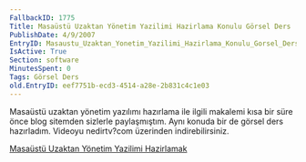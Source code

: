 ```yaml
---
FallbackID: 1775
Title: Masaüstü Uzaktan Yönetim Yazilimi Hazirlama Konulu Görsel Ders
PublishDate: 4/9/2007
EntryID: Masaustu_Uzaktan_Yonetim_Yazilimi_Hazirlama_Konulu_Gorsel_Ders
IsActive: True
Section: software
MinutesSpent: 0
Tags: Görsel Ders
old.EntryID: eef7751b-ecd3-4514-a28e-2b831c4c1e03
---
```

Masaüstü uzaktan yönetim yazılımı hazırlama ile ilgili makalemi kısa bir
süre önce blog sitemden sizlerle paylaşmıştım. Aynı konuda bir de görsel
ders hazırladım. Videoyu nedirtv?com üzerinden indirebilirsiniz.

[Masaüstü Uzaktan Yönetim Yazilimi
Hazirlamak](http://www.nedirtv.com/VideoDetay.aspx?VideoID=66)



